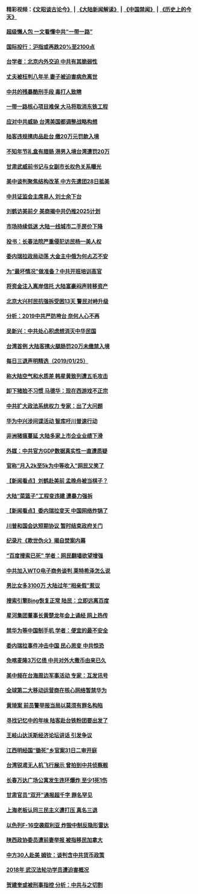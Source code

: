#### 精彩视频：[《文昭谈古论今》](https://github.com/gfw-breaker/wenzhao/blob/master/README.md?t=01261830) | [《大陆新闻解读》](https://github.com/gfw-breaker/ntdtv-comedy/blob/master/README.md?t=01261830) | [《中国禁闻》](https://github.com/gfw-breaker/ntdtv-news/blob/master/README.md?t=01261830) | [《历史上的今天》](https://github.com/gfw-breaker/today-in-history/blob/master/README.md?t=01261830) 

#### [超级懒人包 一文看懂中共“一带一路”](../pages/nsc413/n11001720.md?t=01261830) 

#### [国际投行：沪指或再跌20%至2100点](../pages/nsc413/n11003875.md?t=01261830) 

#### [台学者：北京内外交迫 中共有其脆弱性](../pages/nsc413/n11004193.md?t=01261830) 


#### [丈夫被枉判八年半 妻子被迫害病危离世](../pages/nsc413/n10999596.md?t=01261830) 

#### [中共的残暴酷刑手段 毒打人致瞎](../pages/nsc413/n11002034.md?t=01261830) 

#### [一带一路核心项目难保 大马将取消东铁工程](../pages/nsc413/n11004028.md?t=01261830) 

#### [应对中共威胁 台湾美国都调整战略构想](../pages/nsc413/n11004093.md?t=01261830) 

#### [陆客违规携肉品赴台 缴20万元罚款入境](../pages/nsc413/n11004048.md?t=01261830) 

#### [不知年节礼盒有腊肠 港男入境台湾遭罚20万](../pages/nsc413/n11004027.md?t=01261830) 

#### [甘肃武威前书记与女副市长权色关系曝光](../pages/nsc413/n11003833.md?t=01261830) 

#### [美中谈判聚焦结构改革 中方先遣团28日抵美](../pages/nsc413/n11003280.md?t=01261830) 

#### [中共证监会主席易人 刘士余下台](../pages/nsc413/n11003728.md?t=01261830) 

#### [刘鹤访美前夕 美商揭中共仍推2025计划](../pages/nsc413/n11003676.md?t=01261830) 

#### [市场持续低迷 大陆一线城市二手房价下降](../pages/nsc413/n11003324.md?t=01261830) 

#### [投书：长春法院严重侵犯访民杨一美人权](../pages/nsc413/n11003423.md?t=01261830) 

#### [委内瑞拉政局动荡 大金主中俄为何忐忑不安](../pages/nsc413/n11002551.md?t=01261830) 

#### [为“最坏情况”做准备？中共开班培训高官](../pages/nsc413/n11003319.md?t=01261830) 

#### [将资金注入离岸信托 大陆富豪闷声转移资产](../pages/nsc413/n11003041.md?t=01261830) 

#### [北京大兴村民抗强拆受困13天 警民对峙升级](../pages/nsc413/n11002890.md?t=01261830) 

#### [分析：2019中共严防垮台 奈何人心不再](../pages/nsc413/n10995206.md?t=01261830) 

#### [吴新兴：中共处心积虑想消灭中华民国](../pages/nsc413/n11003257.md?t=01261830) 

#### [台湾首例 大陆客携火腿肠罚20万未缴禁入境](../pages/nsc413/n11003188.md?t=01261830) 

#### [每日三退声明精选（2019/01/25）](../pages/nsc413/n11003242.md?t=01261830) 

#### [称大陆空气和水质差 韩星黄致列遭五毛攻击](../pages/nsc413/n11002240.md?t=01261830) 

#### [卸下猪脸不习惯 马德华：现在西游戏不正宗](../pages/nsc413/n11002467.md?t=01261830) 

#### [中共扩大政法系统权力 专家：出了大问题](../pages/nsc413/n11002894.md?t=01261830) 

#### [华为中兴涉间谍活动 智库吁川普速行动](../pages/nsc413/n11002224.md?t=01261830) 

#### [非洲猪瘟蔓延 大陆多家上市企业业绩下滑](../pages/nsc413/n10999993.md?t=01261830) 

#### [外媒：中共官方GDP数据真实性一直遭质疑](../pages/nsc413/n11002693.md?t=01261830) 

#### [官称“月入2k至5k为中等收入”网民又笑了](../pages/nsc413/n11002665.md?t=01261830) 

#### [【新闻看点】刘鹤赴美前 孟晚舟被当棋子？](../pages/nsc413/n11002303.md?t=01261830) 

#### [大陆“菜篮子”工程变违建 遭暴力强拆](../pages/nsc413/n11002594.md?t=01261830) 

#### [【新闻看点】委内瑞拉变天 中国网络炸锅了](../pages/nsc413/n11002302.md?t=01261830) 

#### [川普和国会达短期协议 暂时结束政府关门](../pages/nsc413/n11002604.md?t=01261830) 

#### [纪录片《欺世伪火》揭自焚案内幕](../pages/nsc413/n11002664.md?t=01261830) 

#### [“百度搜索已死” 学者：网民翻墙欲望增强](../pages/nsc413/n11002524.md?t=01261830) 

#### [中共加入WTO电子商务谈判 莱特希泽怎么说](../pages/nsc413/n11002384.md?t=01261830) 

#### [男比女多3100万 大陆过年“相亲假”惹议](../pages/nsc413/n11002115.md?t=01261830) 

#### [搜索引擎Bing恢复正常 陆民：立即远离百度](../pages/nsc413/n11002305.md?t=01261830) 

#### [星河集团董事长黄楚龙年会上诵经 网上热传](../pages/nsc413/n11002253.md?t=01261830) 

#### [禁华为等中国制手机 学者：便宜的最不安全](../pages/nsc413/n11000760.md?t=01261830) 

#### [委内瑞拉事件冲击中国 民心思变 中共惊恐](../pages/nsc413/n11002075.md?t=01261830) 


#### [免喀麦隆3万亿债 中共对外大撒币由来已久](../pages/nsc413/n10999233.md?t=01261830) 

#### [美中频在台海周边军事活动 专家：互发讯号](../pages/nsc413/n11001737.md?t=01261830) 

#### [全球第二大移动运营商在核心网络暂禁华为](../pages/nsc413/n11001905.md?t=01261830) 

#### [黄琦案 前员警举报当局以莫须有罪名构陷](../pages/nsc413/n11002018.md?t=01261830) 

#### [寻找记忆中的年味 陆客赴台铁粉团要出发了](../pages/nsc413/n11001980.md?t=01261830) 

#### [王岐山达沃斯经济论坛讲话 引发争议](../pages/nsc413/n11001744.md?t=01261830) 

#### [江西明经国“锄死”乡官案31日二审开庭](../pages/nsc413/n11001610.md?t=01261830) 

#### [台湾锐鸢无人机飞行展示 曾拍到中共侦察舰](../pages/nsc413/n11001703.md?t=01261830) 

#### [长春万达广场公寓发生连环爆炸 至少1死1伤](../pages/nsc413/n11001458.md?t=01261830) 

#### [甘肃官员“双开”通报超千字 罪名罕见](../pages/nsc413/n11001559.md?t=01261830) 

#### [上海老板认同三民主义遭打压 真名三退](../pages/nsc413/n11001164.md?t=01261830) 

#### [以色列F-16空袭叙利亚 炸毁中制反隐形雷达](../pages/nsc413/n11001407.md?t=01261830) 

#### [陕西政协委员遭前妻举报 被指移民加拿大](../pages/nsc413/n11001212.md?t=01261830) 

#### [中方30人赴美 姆钦：谈判含中共货币政策](../pages/nsc413/n11000480.md?t=01261830) 

#### [2018年 武汉法轮功学员遭迫害概况](../pages/nsc413/n10994578.md?t=01261830) 

#### [贺建奎或被刑事指控 分析：中共与之切割](../pages/nsc413/n11000984.md?t=01261830) 

